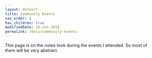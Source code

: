 ```yaml
---
layout: default
title: Community Events
nav_order: 5
has_children: true
modifiedDate: 16-Jun-2019
permalink: /docs/community-events
---
```

This page is on the notes took during the events I attended. So most of them will be very abstract. 

